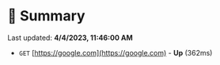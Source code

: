 # 📖 Summary
Last updated: **4/4/2023, 11:46:00 AM**

- `GET` [https://google.com](https://google.com) - **Up** (362ms)
